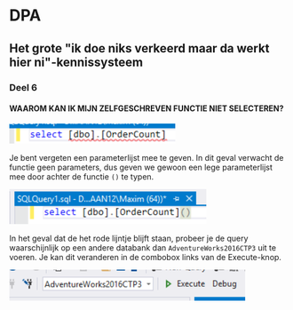 # DPA
## Het grote "ik doe niks verkeerd maar da werkt hier ni"-kennissysteem
### Deel 6
#### WAAROM KAN IK MIJN ZELFGESCHREVEN FUNCTIE NIET SELECTEREN?

![error](afbeeldingen/functionerror.png)

Je bent vergeten een parameterlijst mee te geven. In dit geval verwacht de functie geen parameters, dus geven we gewoon een lege parameterlijst mee door achter de functie `()` te typen.

![error fixed](afbeeldingen/errorfixed.png)

In het geval dat de het rode lijntje blijft staan, probeer je de query waarschijnlijk op een andere databank dan `AdventureWorks2016CTP3` uit te voeren. Je kan dit veranderen in de combobox links van de Execute-knop.

![selecteer database](afbeeldingen/selectadvw.png)
